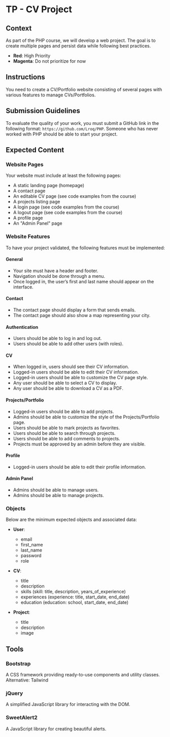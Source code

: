 # TP - CV Project

## Context
As part of the PHP course, we will develop a web project. The goal is to create multiple pages and persist data while following best practices.

- **Red**: High Priority
- **Magenta**: Do not prioritize for now

## Instructions
You need to create a CV/Portfolio website consisting of several pages with various features to manage CVs/Portfolios.

## Submission Guidelines
To evaluate the quality of your work, you must submit a GitHub link in the following format: `https://github.com/Lroq/PHP`.
Someone who has never worked with PHP should be able to start your project.

## Expected Content

### Website Pages
Your website must include at least the following pages:
- A static landing page (homepage)
- A contact page
- An editable CV page (see code examples from the course)
- A projects listing page
- A login page (see code examples from the course)
- A logout page (see code examples from the course)
- A profile page
- An "Admin Panel" page

### Website Features
To have your project validated, the following features must be implemented:

#### General
- Your site must have a header and footer.
- Navigation should be done through a menu.
- Once logged in, the user’s first and last name should appear on the interface.

#### Contact
- The contact page should display a form that sends emails.
- The contact page should also show a map representing your city.

#### Authentication
- Users should be able to log in and log out.
- Users should be able to add other users (with roles).

#### CV
- When logged in, users should see their CV information.
- Logged-in users should be able to edit their CV information.
- Logged-in users should be able to customize the CV page style.
- Any user should be able to select a CV to display.
- Any user should be able to download a CV as a PDF.

#### Projects/Portfolio
- Logged-in users should be able to add projects.
- Admins should be able to customize the style of the Projects/Portfolio page.
- Users should be able to mark projects as favorites.
- Users should be able to search through projects.
- Users should be able to add comments to projects.
- Projects must be approved by an admin before they are visible.

#### Profile
- Logged-in users should be able to edit their profile information.

#### Admin Panel
- Admins should be able to manage users.
- Admins should be able to manage projects.

### Objects
Below are the minimum expected objects and associated data:

- **User**:
  - email
  - first_name
  - last_name
  - password
  - role

- **CV**:
  - title
  - description
  - skills (skill: title, description, years_of_experience)
  - experiences (experience: title, start_date, end_date)
  - education (education: school, start_date, end_date)

- **Project**:
  - title
  - description
  - image

## Tools

### Bootstrap
A CSS framework providing ready-to-use components and utility classes.
Alternative: Tailwind

### jQuery
A simplified JavaScript library for interacting with the DOM.

### SweetAlert2
A JavaScript library for creating beautiful alerts.
